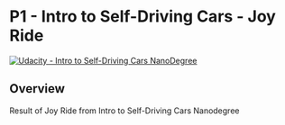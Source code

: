 # **P1 - Intro to Self-Driving Cars - Joy Ride** 
[![Udacity - Intro to Self-Driving Cars NanoDegree](https://github.com/vickyaziz/sdc_p1_lanelines/blob/master/test_images/shield-udacity.png)](https://www.udacity.com/school-of-autonomous-systems)

Overview
---
Result of Joy Ride from Intro to Self-Driving Cars Nanodegree
